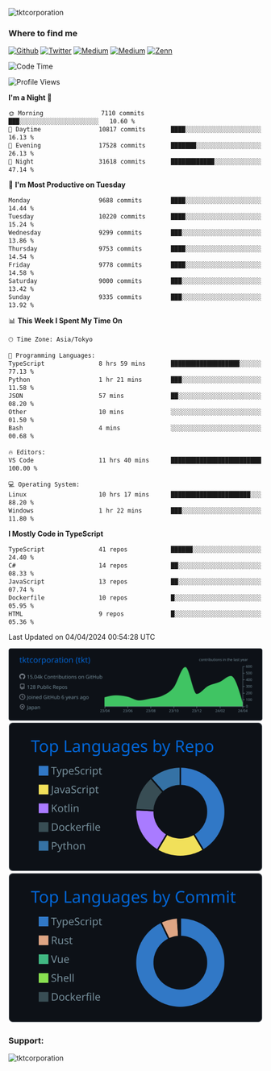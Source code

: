 <p align="left"> <img src="https://komarev.com/ghpvc/?username=tktcorporation&label=Profile%20views&color=0e75b6&style=flat" alt="tktcorporation" /> </p>

<h3>Where to find me</h3>
<p>
<a href="https://github.com/tktcorporation" target="_blank"><img alt="Github" src="https://img.shields.io/badge/GitHub-%2312100E.svg?&style=for-the-badge&logo=Github&logoColor=white" /></a>
<a href="https://twitter.com/tktcorporation" target="_blank"><img alt="Twitter" src="https://img.shields.io/badge/twitter-%231DA1F2.svg?&style=for-the-badge&logo=twitter&logoColor=white" /></a>
<a href="https://www.linkedin.com/in/tktcorporation" target="_blank"><img alt="Medium" src="https://img.shields.io/badge/linkdin-0a66c2.svg?&style=for-the-badge&logo=linkedin&logoColor=white" /></a>
<a href="https://qiita.com/tktcorporation" target="_blank"><img alt="Medium" src="https://img.shields.io/badge/qiita-55C500.svg?&style=for-the-badge&logo=qiita&logoColor=white" /></a>
<a href="https://zenn.dev/tktcorporation" target="_blank"><img alt="Zenn" src="https://img.shields.io/badge/Zenn-3EA8FF.svg?&style=for-the-badge&logo=Zenn&logoColor=white" /></a>
</p>
  
<!--START_SECTION:waka-->
![Code Time](http://img.shields.io/badge/Code%20Time-1%2C471%20hrs%208%20mins-blue)

![Profile Views](http://img.shields.io/badge/Profile%20Views-0-blue)

**I'm a Night 🦉** 

```text
🌞 Morning                7110 commits        ███░░░░░░░░░░░░░░░░░░░░░░   10.60 % 
🌆 Daytime                10817 commits       ████░░░░░░░░░░░░░░░░░░░░░   16.13 % 
🌃 Evening                17528 commits       ███████░░░░░░░░░░░░░░░░░░   26.13 % 
🌙 Night                  31618 commits       ████████████░░░░░░░░░░░░░   47.14 % 
```
📅 **I'm Most Productive on Tuesday** 

```text
Monday                   9688 commits        ████░░░░░░░░░░░░░░░░░░░░░   14.44 % 
Tuesday                  10220 commits       ████░░░░░░░░░░░░░░░░░░░░░   15.24 % 
Wednesday                9299 commits        ███░░░░░░░░░░░░░░░░░░░░░░   13.86 % 
Thursday                 9753 commits        ████░░░░░░░░░░░░░░░░░░░░░   14.54 % 
Friday                   9778 commits        ████░░░░░░░░░░░░░░░░░░░░░   14.58 % 
Saturday                 9000 commits        ███░░░░░░░░░░░░░░░░░░░░░░   13.42 % 
Sunday                   9335 commits        ███░░░░░░░░░░░░░░░░░░░░░░   13.92 % 
```


📊 **This Week I Spent My Time On** 

```text
🕑︎ Time Zone: Asia/Tokyo

💬 Programming Languages: 
TypeScript               8 hrs 59 mins       ███████████████████░░░░░░   77.13 % 
Python                   1 hr 21 mins        ███░░░░░░░░░░░░░░░░░░░░░░   11.58 % 
JSON                     57 mins             ██░░░░░░░░░░░░░░░░░░░░░░░   08.20 % 
Other                    10 mins             ░░░░░░░░░░░░░░░░░░░░░░░░░   01.50 % 
Bash                     4 mins              ░░░░░░░░░░░░░░░░░░░░░░░░░   00.68 % 

🔥 Editors: 
VS Code                  11 hrs 40 mins      █████████████████████████   100.00 % 

💻 Operating System: 
Linux                    10 hrs 17 mins      ██████████████████████░░░   88.20 % 
Windows                  1 hr 22 mins        ███░░░░░░░░░░░░░░░░░░░░░░   11.80 % 
```

**I Mostly Code in TypeScript** 

```text
TypeScript               41 repos            ██████░░░░░░░░░░░░░░░░░░░   24.40 % 
C#                       14 repos            ██░░░░░░░░░░░░░░░░░░░░░░░   08.33 % 
JavaScript               13 repos            ██░░░░░░░░░░░░░░░░░░░░░░░   07.74 % 
Dockerfile               10 repos            █░░░░░░░░░░░░░░░░░░░░░░░░   05.95 % 
HTML                     9 repos             █░░░░░░░░░░░░░░░░░░░░░░░░   05.36 % 
```




 Last Updated on 04/04/2024 00:54:28 UTC
<!--END_SECTION:waka-->

[![](https://raw.githubusercontent.com/tktcorporation/tktcorporation/master/profile-summary-card-output/github_dark/0-profile-details.svg)](https://github.com/vn7n24fzkq/github-profile-summary-cards)
[![](https://raw.githubusercontent.com/tktcorporation/tktcorporation/master/profile-summary-card-output/github_dark/1-repos-per-language.svg)](https://github.com/vn7n24fzkq/github-profile-summary-cards) [![](https://raw.githubusercontent.com/tktcorporation/tktcorporation/master/profile-summary-card-output/github_dark/2-most-commit-language.svg)](https://github.com/vn7n24fzkq/github-profile-summary-cards)

<h3 align="left">Support:</h3>
<p><a href="https://www.buymeacoffee.com/tktcorporation"> <img align="left" src="https://cdn.buymeacoffee.com/buttons/v2/default-yellow.png" height="50" width="210" alt="tktcorporation" /></a></p><br><br>
